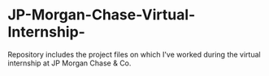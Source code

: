 # JP-Morgan-Chase-Virtual-Internship-
Repository includes the project files on which I've worked during the virtual internship at JP Morgan Chase &amp; Co. 
